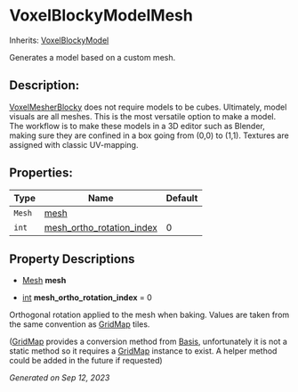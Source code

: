 # VoxelBlockyModelMesh

Inherits: [VoxelBlockyModel](VoxelBlockyModel.md)

Generates a model based on a custom mesh.

## Description: 

[VoxelMesherBlocky](VoxelMesherBlocky.md) does not require models to be cubes. Ultimately, model visuals are all meshes. This is the most versatile option to make a model. The workflow is to make these models in a 3D editor such as Blender, making sure they are confined in a box going from (0,0) to (1,1). Textures are assigned with classic UV-mapping.

## Properties: 


Type    | Name                                                       | Default 
------- | ---------------------------------------------------------- | --------
`Mesh`  | [mesh](#i_mesh)                                            |         
`int`   | [mesh_ortho_rotation_index](#i_mesh_ortho_rotation_index)  | 0       
<p></p>

## Property Descriptions

- [Mesh](https://docs.godotengine.org/en/stable/classes/class_mesh.html)<span id="i_mesh"></span> **mesh**


- [int](https://docs.godotengine.org/en/stable/classes/class_int.html)<span id="i_mesh_ortho_rotation_index"></span> **mesh_ortho_rotation_index** = 0

Orthogonal rotation applied to the mesh when baking. Values are taken from the same convention as [GridMap](https://docs.godotengine.org/en/stable/classes/class_gridmap.html) tiles.

([GridMap](https://docs.godotengine.org/en/stable/classes/class_gridmap.html) provides a conversion method from [Basis](https://docs.godotengine.org/en/stable/classes/class_basis.html), unfortunately it is not a static method so it requires a [GridMap](https://docs.godotengine.org/en/stable/classes/class_gridmap.html) instance to exist. A helper method could be added in the future if requested)

_Generated on Sep 12, 2023_

